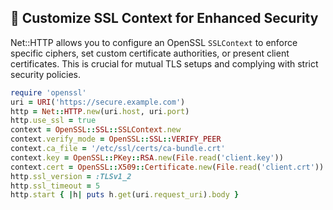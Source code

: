 ## 🔐 Customize SSL Context for Enhanced Security

Net::HTTP allows you to configure an OpenSSL `SSLContext` to enforce specific ciphers, set custom certificate authorities, or present client certificates. This is crucial for mutual TLS setups and complying with strict security policies.

```ruby
require 'openssl'
uri = URI('https://secure.example.com')
http = Net::HTTP.new(uri.host, uri.port)
http.use_ssl = true
context = OpenSSL::SSL::SSLContext.new
context.verify_mode = OpenSSL::SSL::VERIFY_PEER
context.ca_file = '/etc/ssl/certs/ca-bundle.crt'
context.key = OpenSSL::PKey::RSA.new(File.read('client.key'))
context.cert = OpenSSL::X509::Certificate.new(File.read('client.crt'))
http.ssl_version = :TLSv1_2
http.ssl_timeout = 5
http.start { |h| puts h.get(uri.request_uri).body }
```